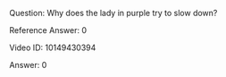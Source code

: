 Question: Why does the lady in purple try to slow down?

Reference Answer: 0

Video ID: 10149430394

Answer: 0

